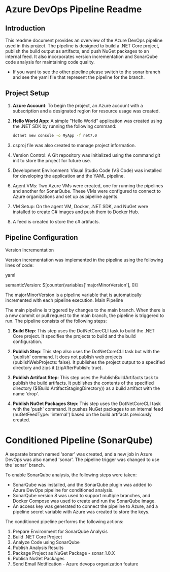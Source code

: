# Azure DevOps Pipeline Readme

## Introduction

This readme document provides an overview of the Azure DevOps pipeline used in this project. The pipeline is designed to build a .NET Core project, publish the build output as artifacts, and push NuGet packages to an internal feed. It also incorporates version incrementation and SonarQube code analysis for maintaining code quality.

* If you want to see the other pipeline please switch to the sonar branch and see the yaml file that represent the pipeline for the branch.

## Project Setup

1. **Azure Account**: To begin the project, an Azure account with a subscription and a designated region for resource usage was created.

2. **Hello World App**: A simple "Hello World" application was created using the .NET SDK by running the following command:
   ```bash
   dotnet new console -o MyApp -f net7.0
   ```
3. csproj file was also created to manage project information.

4.  Version Control: A Git repository was initialized using the command git init to store the project for future use.

5. Development Environment: Visual Studio Code (VS Code) was installed for developing the application and the YAML pipeline.

6. Agent VMs: Two Azure VMs were created, one for running the pipelines and another for SonarQube. These VMs were configured to connect to Azure organizations and set up as pipeline agents.

7. VM Setup: On the agent VM, Docker, .NET SDK, and NuGet were installed to create C# images and push them to Docker Hub.
8.  A feed is created to store the c# artifacts.


## Pipeline Configuration

Version Incrementation

Version incrementation was implemented in the pipeline using the following lines of code:

yaml

semanticVersion: $[counter(variables['majorMinorVersion'], 0)]

The majorMinorVersion is a pipeline variable that is automatically incremented with each pipeline execution.
Main Pipeline

The main pipeline is triggered by changes to the main branch. When there is a new commit or pull request to the main branch, the pipeline is triggered to run. The pipeline consists of the following steps:

1. **Build Step**: This step uses the DotNetCoreCLI task to build the .NET Core project. It specifies the projects to build and the build configuration.

2. **Publish Step**: This step also uses the DotNetCoreCLI task but with the 'publish' command. It does not publish web projects (publishWebProjects: false). It publishes the project output to a specified directory and zips it (zipAfterPublish: true).
3. **Publish Artifact Step**: This step uses the PublishBuildArtifacts task to publish the build artifacts. It publishes the contents of the specified directory ($(Build.ArtifactStagingDirectory)) as a build artifact with the name 'drop'.
4. **Publish NuGet Packages Step**: This step uses the DotNetCoreCLI task with the 'push' command. It pushes NuGet packages to an internal feed (nuGetFeedType: 'internal') based on the build artifacts previously created.


# Conditioned Pipeline (SonarQube)

A separate branch named 'sonar' was created, and a new job in Azure DevOps was also named 'sonar'. The pipeline trigger was changed to use the 'sonar' branch.

To enable SonarQube analysis, the following steps were taken:

* SonarQube was installed, and the SonarQube plugin was added to Azure DevOps pipeline for conditioned analysis.
* SonarQube version 8 was used to support multiple branches, and Docker Compose was used to create and run the SonarQube image.
* An access key was generated to connect the pipeline to Azure, and a pipeline secret variable with Azure was created to store the keys.



The conditioned pipeline performs the following actions:
1. Prepare Environment for SonarQube Analysis
2. Build .NET Core Project
3. Analyze Code using SonarQube
4. Publish Analysis Results
5. Package Project as NuGet Package - sonar_1.0.X
6. Publish NuGet Packages
7. Send Email Notification - Azure devops organization feature

